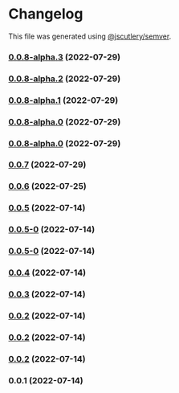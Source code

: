 # Changelog

This file was generated using [@jscutlery/semver](https://github.com/jscutlery/semver).

### [0.0.8-alpha.3](https://github.com/yurikrupnik/nx-go-playground/compare/react-components-0.0.8-alpha.2...react-components-0.0.8-alpha.3) (2022-07-29)

### [0.0.8-alpha.2](https://github.com/yurikrupnik/nx-go-playground/compare/react-components-0.0.8-alpha.1...react-components-0.0.8-alpha.2) (2022-07-29)

### [0.0.8-alpha.1](https://github.com/yurikrupnik/nx-go-playground/compare/react-components-0.0.8-alpha.0...react-components-0.0.8-alpha.1) (2022-07-29)

### [0.0.8-alpha.0](https://github.com/yurikrupnik/nx-go-playground/compare/react-components-0.0.7...react-components-0.0.8-alpha.0) (2022-07-29)

### [0.0.8-alpha.0](https://github.com/yurikrupnik/nx-go-playground/compare/react-components-0.0.7...react-components-0.0.8-alpha.0) (2022-07-29)

### [0.0.7](https://github.com/yurikrupnik/nx-go-playground/compare/react-components-0.0.6...react-components-0.0.7) (2022-07-29)

### [0.0.6](https://github.com/yurikrupnik/nx-go-playground/compare/react-components-0.0.5...react-components-0.0.6) (2022-07-25)

### [0.0.5](https://github.com/yurikrupnik/nx-go-playground/compare/react-components-0.0.5-0...react-components-0.0.5) (2022-07-14)

### [0.0.5-0](https://github.com/yurikrupnik/nx-go-playground/compare/react-components-0.0.4...react-components-0.0.5-0) (2022-07-14)

### [0.0.5-0](https://github.com/yurikrupnik/nx-go-playground/compare/react-components-0.0.4...react-components-0.0.5-0) (2022-07-14)

### [0.0.4](https://github.com/yurikrupnik/nx-go-playground/compare/react-components-0.0.3...react-components-0.0.4) (2022-07-14)

### [0.0.3](https://github.com/yurikrupnik/nx-go-playground/compare/react-components-0.0.2...react-components-0.0.3) (2022-07-14)

### [0.0.2](https://github.com/yurikrupnik/nx-go-playground/compare/react-components-0.0.1...react-components-0.0.2) (2022-07-14)

### [0.0.2](https://github.com/yurikrupnik/nx-go-playground/compare/react-components-0.0.1...react-components-0.0.2) (2022-07-14)

### [0.0.2](https://github.com/yurikrupnik/nx-go-playground/compare/react-components-0.0.1...react-components-0.0.2) (2022-07-14)

### 0.0.1 (2022-07-14)
